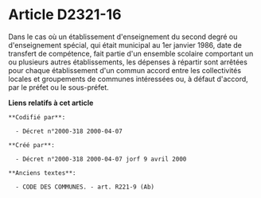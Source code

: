 # Article D2321-16

Dans le cas où un établissement d'enseignement du second degré ou d'enseignement spécial, qui était municipal au 1er janvier
1986, date de transfert de compétence, fait partie d'un ensemble scolaire comportant un ou plusieurs autres établissements,
les dépenses à répartir sont arrêtées pour chaque établissement d'un commun accord entre les collectivités locales et
groupements de communes intéressées ou, à défaut d'accord, par le préfet ou le sous-préfet.

**Liens relatifs à cet article**

	**Codifié par**:

	  - Décret n°2000-318 2000-04-07

	**Créé par**:

	  - Décret n°2000-318 2000-04-07 jorf 9 avril 2000

	**Anciens textes**:

	  - CODE DES COMMUNES. - art. R221-9 (Ab)
